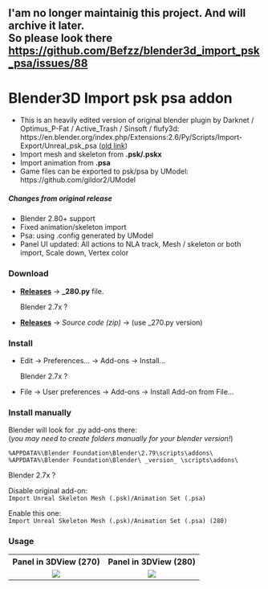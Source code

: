 I'am no longer maintainig this project. And will archive it later.  
So please look there https://github.com/Befzz/blender3d_import_psk_psa/issues/88  
-------

Blender3D Import psk psa addon
========================
<ul>
<li>This is an heavily edited version of original blender plugin by Darknet / Optimus_P-Fat / Active_Trash / Sinsoft / flufy3d: https://en.blender.org/index.php/Extensions:2.6/Py/Scripts/Import-Export/Unreal_psk_psa (<a href="https://wiki.blender.org/index.php/Extensions:2.6/Py/Scripts/Import-Export/Unreal_psk_psa">old link</a>)
<li>Import mesh and skeleton from <b>.psk/.pskx</b></li>
<li>Import animation from <b>.psa</b></li>
<li>Game files can be exported to psk/psa by UModel: 
https://github.com/gildor2/UModel</li>
</ul>

<h5>Changes from original release</h5>
<ul>
<li>Blender 2.80+ support</li>
<li>Fixed animation/skeleton import</li>
<li>Psa: using .config generated by UModel</li>
<li>Panel UI updated: All actions to NLA track, Mesh / skeleton or both import, Scale down, Vertex color</li>
</ul>

<h3>Download</h3>  

* <a href ="https://github.com/Befzz/blender3d_import_psk_psa/releases">**Releases**</a> -> **_280.py** file.

  Blender 2.7x ?  
* <a href ="https://github.com/Befzz/blender3d_import_psk_psa/releases">**Releases**</a> -> *Source code (zip)* -> (use _270.py version)


<h3>Install</h3> 

* Edit -> Preferences... -> Add-ons -> Install...  
  
  Blender 2.7x ?  
* File -> User preferences -> Add-ons -> Install Add-on from File...  

<h3>Install manually</h3> 

  Blender will look for .py add-ons there:  
  (*you may need to create folders manually for your blender version!*)

    %APPDATA%\Blender Foundation\Blender\2.79\scripts\addons\  
    %APPDATA%\Blender Foundation\Blender\ _version_ \scripts\addons\
    

Blender 2.7x ?  

  Disable original add-on:  
`Import Unreal Skeleton Mesh (.psk)/Animation Set (.psa)`  

  Enable this one:  
`Import Unreal Skeleton Mesh (.psk)/Animation Set (.psa) (280)`
<h3>Usage</h3>  
<table><tbody>
<tr><th> Panel in 3DView (270) </th><th> Panel in 3DView (280) </th></tr>
<tr><td valign="top" align="center"><img src="https://github.com/Befzz/blender3d_import_psk_psa/blob/latest/imgs/270_psk.jpg"/></td>
<td valign="top" align="center"><img src="https://github.com/Befzz/blender3d_import_psk_psa/blob/latest/imgs/280_psk.jpg"/></td>
</tr></tbody></table>
